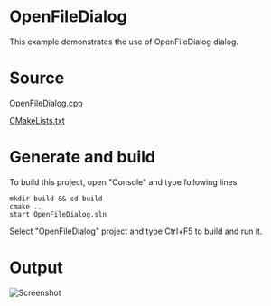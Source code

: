 # OpenFileDialog

This example demonstrates the use of OpenFileDialog dialog.

# Source

[OpenFileDialog.cpp](OpenFileDialog.cpp)

[CMakeLists.txt](CMakeLists.txt)

# Generate and build

To build this project, open "Console" and type following lines:

``` shell
mkdir build && cd build
cmake .. 
start OpenFileDialog.sln
```

Select "OpenFileDialog" project and type Ctrl+F5 to build and run it.

# Output

![Screenshot](../../../docs/Pictures/OpenFileDialog.png)
